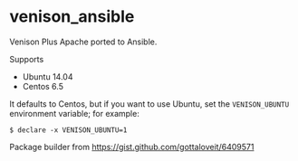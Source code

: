venison_ansible
===============

Venison Plus Apache ported to Ansible.

Supports 

* Ubuntu 14.04
* Centos 6.5

It defaults to Centos, but if you want to use Ubuntu, set the `VENISON_UBUNTU`
environment variable; for example:

`$ declare -x VENISON_UBUNTU=1`

Package builder from
https://gist.github.com/gottaloveit/6409571
